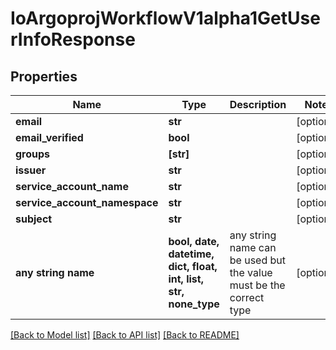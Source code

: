 # IoArgoprojWorkflowV1alpha1GetUserInfoResponse


## Properties
Name | Type | Description | Notes
------------ | ------------- | ------------- | -------------
**email** | **str** |  | [optional] 
**email_verified** | **bool** |  | [optional] 
**groups** | **[str]** |  | [optional] 
**issuer** | **str** |  | [optional] 
**service_account_name** | **str** |  | [optional] 
**service_account_namespace** | **str** |  | [optional] 
**subject** | **str** |  | [optional] 
**any string name** | **bool, date, datetime, dict, float, int, list, str, none_type** | any string name can be used but the value must be the correct type | [optional]

[[Back to Model list]](../README.md#documentation-for-models) [[Back to API list]](../README.md#documentation-for-api-endpoints) [[Back to README]](../README.md)


